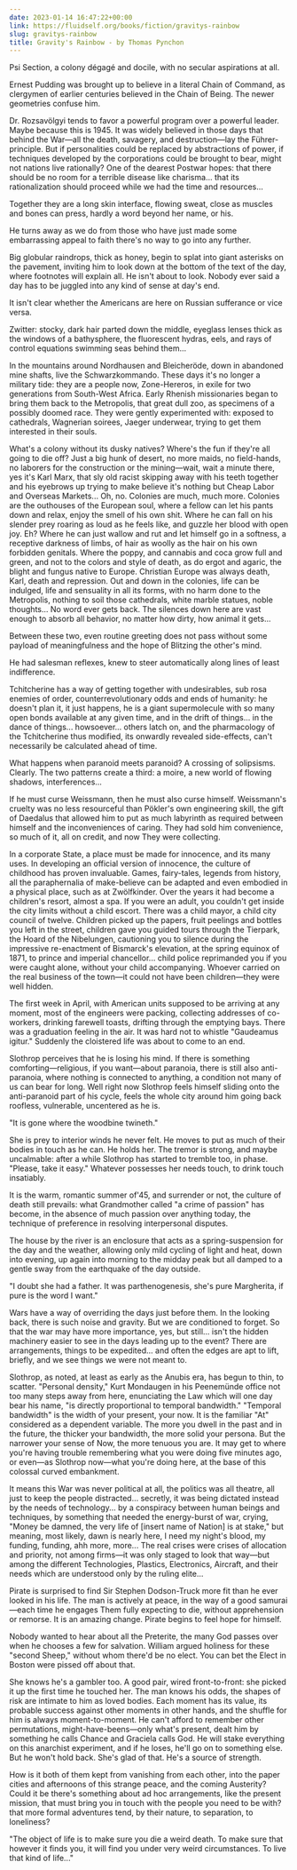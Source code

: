 ```yaml
---
date: 2023-01-14 16:47:22+00:00
link: https://fluidself.org/books/fiction/gravitys-rainbow
slug: gravitys-rainbow
title: Gravity's Rainbow - by Thomas Pynchon
---
```


Psi Section, a colony dégagé and docile, with no secular aspirations at all.

Ernest Pudding was brought up to believe in a literal Chain of Command, as clergymen of earlier centuries believed in the Chain of Being. The newer geometries confuse him.

Dr. Rozsavölgyi tends to favor a powerful program over a powerful leader. Maybe because this is 1945. It was widely believed in those days that behind the War—all the death, savagery, and destruction—lay the Führer-principle. But if personalities could be replaced by abstractions of power, if techniques developed by the corporations could be brought to bear, might not nations live rationally? One of the dearest Postwar hopes: that there should be no room for a terrible disease like charisma... that its rationalization should proceed while we had the time and resources...

Together they are a long skin interface, flowing sweat, close as muscles and bones can press, hardly a word beyond her name, or his.

He turns away as we do from those who have just made some embarrassing appeal to faith there's no way to go into any further.

Big globular raindrops, thick as honey, begin to splat into giant asterisks on the pavement, inviting him to look down at the bottom of the text of the day, where footnotes will explain all. He isn't about to look. Nobody ever said a day has to be juggled into any kind of sense at day's end.

It isn't clear whether the Americans are here on Russian sufferance or vice versa.

Zwitter: stocky, dark hair parted down the middle, eyeglass lenses thick as the windows of a bathysphere, the fluorescent hydras, eels, and rays of control equations swimming seas behind them...

In the mountains around Nordhausen and Bleicheröde, down in abandoned mine shafts, live the Schwarzkommando. These days it's no longer a military tide: they are a people now, Zone-Hereros, in exile for two generations from South-West Africa. Early Rhenish missionaries began to bring them back to the Metropolis, that great dull zoo, as specimens of a possibly doomed race. They were gently experimented with: exposed to cathedrals, Wagnerian soirees, Jaeger underwear, trying to get them interested in their souls.

What's a colony without its dusky natives? Where's the fun if they're all going to die off? Just a big hunk of desert, no more maids, no field-hands, no laborers for the construction or the mining—wait, wait a minute there, yes it's Karl Marx, that sly old racist skipping away with his teeth together and his eyebrows up trying to make believe it's nothing but Cheap Labor and Overseas Markets... Oh, no. Colonies are much, much more. Colonies are the outhouses of the European soul, where a fellow can let his pants down and relax, enjoy the smell of his own shit. Where he can fall on his slender prey roaring as loud as he feels like, and guzzle her blood with open joy. Eh? Where he can just wallow and rut and let himself go in a softness, a receptive darkness of limbs, of hair as woolly as the hair on his own forbidden genitals. Where the poppy, and cannabis and coca grow full and green, and not to the colors and style of death, as do ergot and agaric, the blight and fungus native to Europe. Christian Europe was always death, Karl, death and repression. Out and down in the colonies, life can be indulged, life and sensuality in all its forms, with no harm done to the Metropolis, nothing to soil those cathedrals, white marble statues, noble thoughts... No word ever gets back. The silences down here are vast enough to absorb all behavior, no matter how dirty, how animal it gets...

Between these two, even routine greeting does not pass without some payload of meaningfulness and the hope of Blitzing the other's mind.

He had salesman reflexes, knew to steer automatically along lines of least indifference.

Tchitcherine has a way of getting together with undesirables, sub rosa enemies of order, counterrevolutionary odds and ends of humanity: he doesn't plan it, it just happens, he is a giant supermolecule with so many open bonds available at any given time, and in the drift of things... in the dance of things... howsoever... others latch on, and the pharmacology of the Tchitcherine thus modified, its onwardly revealed side-effects, can't necessarily be calculated ahead of time.

What happens when paranoid meets paranoid? A crossing of solipsisms. Clearly. The two patterns create a third: a moire, a new world of flowing shadows, interferences...

If he must curse Weissmann, then he must also curse himself. Weissmann's cruelty was no less resourceful than Pökler's own engineering skill, the gift of Daedalus that allowed him to put as much labyrinth as required between himself and the inconveniences of caring. They had sold him convenience, so much of it, all on credit, and now They were collecting.

In a corporate State, a place must be made for innocence, and its many uses. In developing an official version of innocence, the culture of childhood has proven invaluable. Games, fairy-tales, legends from history, all the paraphernalia of make-believe can be adapted and even embodied in a physical place, such as at Zwölfkinder. Over the years it had become a children's resort, almost a spa. If you were an adult, you couldn't get inside the city limits without a child escort. There was a child mayor, a child city council of twelve. Children picked up the papers, fruit peelings and bottles you left in the street, children gave you guided tours through the Tierpark, the Hoard of the Nibelungen, cautioning you to silence during the impressive re-enactment of Bismarck's elevation, at the spring equinox of 1871, to prince and imperial chancellor... child police reprimanded you if you were caught alone, without your child accompanying. Whoever carried on the real business of the town—it could not have been children—they were well hidden.

The first week in April, with American units supposed to be arriving at any moment, most of the engineers were packing, collecting addresses of co-workers, drinking farewell toasts, drifting through the emptying bays. There was a graduation feeling in the air. It was hard not to whistle "Gaudeamus igitur." Suddenly the cloistered life was about to come to an end.

Slothrop perceives that he is losing his mind. If there is something comforting—religious, if you want—about paranoia, there is still also anti-paranoia, where nothing is connected to anything, a condition not many of us can bear for long. Well right now Slothrop feels himself sliding onto the anti-paranoid part of his cycle, feels the whole city around him going back roofless, vulnerable, uncentered as he is.

"It is gone where the woodbine twineth."

She is prey to interior winds he never felt. He moves to put as much of their bodies in touch as he can. He holds her. The tremor is strong, and maybe uncalmable: after a while Slothrop has started to tremble too, in phase. "Please, take it easy." Whatever possesses her needs touch, to drink touch insatiably.

It is the warm, romantic summer of'45, and surrender or not, the culture of death still prevails: what Grandmother called "a crime of passion" has become, in the absence of much passion over anything today, the technique of preference in resolving interpersonal disputes.

The house by the river is an enclosure that acts as a spring-suspension for the day and the weather, allowing only mild cycling of light and heat, down into evening, up again into morning to the midday peak but all damped to a gentle sway from the earthquake of the day outside.

"I doubt she had a father. It was parthenogenesis, she's pure Margherita, if pure is the word I want."

Wars have a way of overriding the days just before them. In the looking back, there is such noise and gravity. But we are conditioned to forget. So that the war may have more importance, yes, but still... isn't the hidden machinery easier to see in the days leading up to the event? There are arrangements, things to be expedited... and often the edges are apt to lift, briefly, and we see things we were not meant to.

Slothrop, as noted, at least as early as the Anubis era, has begun to thin, to scatter. "Personal density," Kurt Mondaugen in his Peenemünde office not too many steps away from here, enunciating the Law which will one day bear his name, "is directly proportional to temporal bandwidth." "Temporal bandwidth" is the width of your present, your now. It is the familiar "At" considered as a dependent variable. The more you dwell in the past and in the future, the thicker your bandwidth, the more solid your persona. But the narrower your sense of Now, the more tenuous you are. It may get to where you're having trouble remembering what you were doing five minutes ago, or even—as Slothrop now—what you're doing here, at the base of this colossal curved embankment.

It means this War was never political at all, the politics was all theatre, all just to keep the people distracted... secretly, it was being dictated instead by the needs of technology... by a conspiracy between human beings and techniques, by something that needed the energy-burst of war, crying, "Money be damned, the very life of [insert name of Nation] is at stake," but meaning, most likely, dawn is nearly here, I need my night's blood, my funding, funding, ahh more, more... The real crises were crises of allocation and priority, not among firms—it was only staged to look that way—but among the different Technologies, Plastics, Electronics, Aircraft, and their needs which are understood only by the ruling elite...

Pirate is surprised to find Sir Stephen Dodson-Truck more fit than he ever looked in his life. The man is actively at peace, in the way of a good samurai—each time he engages Them fully expecting to die, without apprehension or remorse. It is an amazing change. Pirate begins to feel hope for himself.

Nobody wanted to hear about all the Preterite, the many God passes over when he chooses a few for salvation. William argued holiness for these "second Sheep," without whom there'd be no elect. You can bet the Elect in Boston were pissed off about that.

She knows he's a gambler too. A good pair, wired front-to-front: she picked it up the first time he touched her. The man knows his odds, the shapes of risk are intimate to him as loved bodies. Each moment has its value, its probable success against other moments in other hands, and the shuffle for him is always moment-to-moment. He can't afford to remember other permutations, might-have-beens—only what's present, dealt him by something he calls Chance and Graciela calls God. He will stake everything on this anarchist experiment, and if he loses, he'll go on to something else. But he won't hold back. She's glad of that. He's a source of strength.

How is it both of them kept from vanishing from each other, into the paper cities and afternoons of this strange peace, and the coming Austerity? Could it be there's something about ad hoc arrangements, like the present mission, that must bring you in touch with the people you need to be with? that more formal adventures tend, by their nature, to separation, to loneliness?

"The object of life is to make sure you die a weird death. To make sure that however it finds you, it will find you under very weird circumstances. To live that kind of life..."
